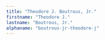 ```yaml
---
title: "Theodore J. Boutrous, Jr."
firstname: "Theodore J."
lastname: "Boutrous, Jr."
alphaname: "boutrous-jr-theodore-j"
---
```

